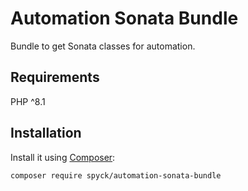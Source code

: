 # Automation Sonata Bundle

Bundle to get Sonata classes for automation. 

## Requirements
PHP ^8.1

## Installation
Install it using [Composer](https://getcomposer.org/):

```sh
composer require spyck/automation-sonata-bundle
```
